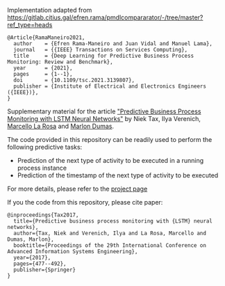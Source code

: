 Implementation adapted from https://gitlab.citius.gal/efren.rama/pmdlcompararator/-/tree/master?ref_type=heads

```
@Article{RamaManeiro2021,
  author    = {Efren Rama-Maneiro and Juan Vidal and Manuel Lama},
  journal   = {{IEEE} Transactions on Services Computing},
  title     = {Deep Learning for Predictive Business Process Monitoring: Review and Benchmark},
  year      = {2021},
  pages     = {1--1},
  doi       = {10.1109/tsc.2021.3139807},
  publisher = {Institute of Electrical and Electronics Engineers ({IEEE})},
}
```


Supplementary material for the article ["Predictive Business Process Monitoring with
LSTM Neural Networks"](https://arxiv.org/abs/1612.02130) by Niek Tax, Ilya Verenich, [Marcello La Rosa](http://www.marcellolarosa.com/) and [Marlon Dumas](http://kodu.ut.ee/~dumas/).

The code provided in this repository can be readily used to perform the following predictive tasks:
* Prediction of the next type of activity to be executed in a running process instance
* Prediction of the timestamp of the next type of activity to be executed

For more details, please refer to the [project page](https://verenich.github.io/ProcessSequencePrediction)

If you the code from this repository, please cite paper:
```
@inproceedings{Tax2017,
  title={Predictive business process monitoring with {LSTM} neural networks},
  author={Tax, Niek and Verenich, Ilya and La Rosa, Marcello and Dumas, Marlon},
  booktitle={Proceedings of the 29th International Conference on Advanced Information Systems Engineering},
  year={2017},
  pages={477--492},
  publisher={Springer}
}
```
